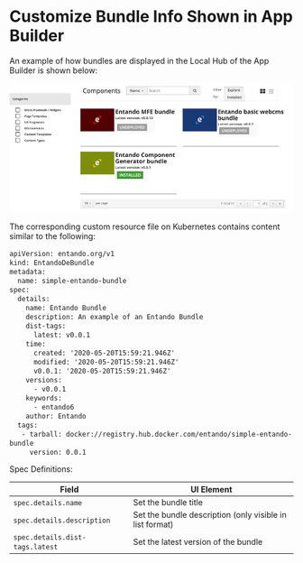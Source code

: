# Customize Bundle Info Shown in App Builder

An example of how bundles are displayed in the Local Hub of the App Builder is shown below:

![Hub user interface in Entando App Builder](./img/local-hub-page.png)


The corresponding custom resource file on Kubernetes contains content similar to the following:

```
apiVersion: entando.org/v1
kind: EntandoDeBundle
metadata:
  name: simple-entando-bundle
spec:
  details:
    name: Entando Bundle
    description: An example of an Entando Bundle
    dist-tags:
      latest: v0.0.1
    time:
      created: '2020-05-20T15:59:21.946Z'
      modified: '2020-05-20T15:59:21.946Z'
      v0.0.1: '2020-05-20T15:59:21.946Z'
    versions:
      - v0.0.1
    keywords:
      - entando6
    author: Entando
  tags:
   - tarball: docker://registry.hub.docker.com/entando/simple-entando-bundle
     version: 0.0.1
```

Spec Definitions:

| Field                           | UI Element                                                                | 
|---------------------------------|---------------------------------------------------------------------------|
| `spec.details.name`             | Set the bundle title                                                      |
| `spec.details.description`      | Set the bundle description (only visible in list format)                  |
| `spec.details.dist-tags.latest` | Set the latest version of the bundle                                      |